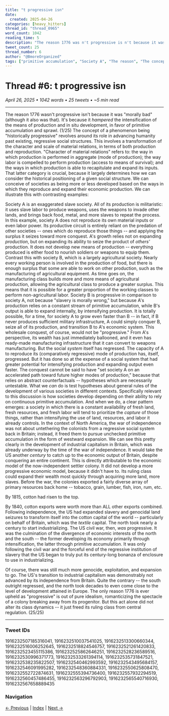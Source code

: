 ```yaml
---
title: "t progressive isn"
date:
  created: 2025-04-26
categories: [heavy_hitters]
thread_id: "thread_0965"
word_count: 1042
reading_time: 5
description: "The reason 1776 was n't progressive is n't because it was ' morally bad ' ( although it also was that ) ."
tweet_count: 25
thread_number: 6
author: "@BmoreOrganized"
tags: ["primitive accumulation", "Society A", "The reason", "The concept", "existing, regressive social structures"]
---
```

# Thread #6: t progressive isn

*April 26, 2025 • 1042 words • 25 tweets • ~5 min read*

---

The reason 1776 wasn't progressive isn't because it was "morally bad" (although it also was that). It's because it *hampered* the intensification of the means of production and in situ development, in favor of primitive accumulation and sprawl. (1/25) The concept of a phenomenon being "historically progressive" revolves around its role in advancing humanity past existing, regressive social structures. This involves a transformation of the character and scale of material relations, in terms of both production and reproduction. "Character of material relations" refers to: the way in which production is performed in aggregate (mode of production); the way labor is compelled to perform production (access to means of survival); and the ways in which production is able to recapitulate and expand its inputs. That latter category is crucial, because it largely determines how we can consider the historical positioning of a given social structure. We can conceive of societies as being more or less developed based on the ways in which they reproduce and expand their economic production. We can illustrate this with contrasting examples:

Society A is an exaggerated slave society. All of its production is militaristic: it uses slave labor to produce weapons, uses the weapons to invade other lands, and brings back food, metal, and more slaves to repeat the process. In this example, society A does not reproduce its own material inputs or even labor power. Its productive circuit is entirely reliant on the predation of other societies -- ones which do reproduce those things -- and applying the surplus it seizes toward more conquest. A's growth relies not on expanding *production*, but on expanding its ability to seize the product of *others'* production. It does not develop new means of production -- everything produced is either food to nourish soldiers or weapons to equip them. Contrast this with society B, which is a largely agricultural society. Nearly every working person is involved in the production of food, but there is enough surplus that some are able to work on other production, such as the manufacturing of agricultural equipment. As time goes on, the manufacturing class builds more and more means of agricultural production, allowing the agricultural class to produce a greater surplus. This means that it is possible for a greater proportion of the working classes to perform non-agricultural labor. Society B is progressive in comparison to society A, not because "slavery is morally wrong," but because A's production relies on a constant stream of primitive accumulation, while B's output is able to expand internally, by intensifying production. It is totally possible, for a time, for society A to grow even faster than B -- in fact, if B never produces sufficient military infrastructure, A could simply conquer B, seize all of its production, and transition B to A's economic system. This wholesale conquest, of course, would not be "progressive." From A's perspective, its wealth has just immediately ballooned, and it even has ready-made manufacturing infrastructure that it can convert to weapons manufacturing. But the social *system* itself has regressed. The capacity of A to reproduce its (comparatively regressive) mode of production has, itself, progressed. But it has done so at the expense of a social system that had greater potential for intensifying production and expanding output even faster. The conquest cannot be said to have "set society A on an accelerated path toward future higher modes of production," because that relies on abstract counterfactuals -- hypotheses which are necessarily untestable. What we *can* do is test hypotheses about general rules of the development of various societies in different contexts. Specifically relevant to this discussion is how societies develop depending on their ability to rely on continuous primitive accumulation. And when we do, a clear pattern emerges: a society in which there is a constant availability of fresh land, fresh resources, and fresh labor will tend to prioritize the *capture* of those things, rather than intensifying the use of land, resources, and labor it already controls. In the context of North America, the war of independence was not about untethering the colonists from a regressive social system back in Britain; instead, it freed them to pursue unchecked primitive accumulation in the form of westward expansion. We can see this pretty clearly in the development of industrial capitalism in Britain, which was already underway by the time of the war of independence. It would take the US another *century* to catch up to the economic output of Britain, despite conquering an entire continent. This is directly attributable to the economic model of the now-independent settler colony. It did not develop a more progressive economic model, because it didn't have to. Its ruling class could expand their wealth most quickly through acquiring more land, more slaves. Before the war, the colonies exported a fairly diverse array of primary resources back home -- tobacco, grain, lumber, fish, iron, rum, etc.

By 1815, cotton had risen to the top.

By 1840, cotton exports were worth more than ALL other exports combined. Following independence, the US had expanded slavery and genocidal land seizures to transform itself into the cotton capital of the world -- particularly on behalf of Britain, which was the *textile* capital. The north took nearly a century to start industrializing. The US civil war, then, *was* progressive. It was the culmination of the divergence of economic interests of the north and the south -- the former developing its economy primarily through intensification, the latter through primitive accumulation. It was only following the civil war and the forceful end of the regressive institution of slavery that the US began to truly put its century-long bonanza of enclosure to use in industrializing.

Of course, there was still much more genocide, exploitation, and expansion to go. The US's transition to industrial capitalism was demonstrably not advanced by its independence from Britain. Quite the contrary -- the south outright regressed, and the north took decades to even come close to the level of development attained in Europe. The only reason 1776 is ever upheld as "progressive" is out of pure idealism, romanticizing the spectacle of a colony breaking away from its progenitor. But this act alone did not alter its class dynamics -- it just freed its ruling class from central regulation. (25/25)

---

### Tweet IDs
1916232507185316041, 1916232510037541025, 1916232513300660344, 1916232516006252645, 1916232518824546757, 1916232521261420833, 1916232523455115386, 1916232525862646251, 1916232528236589516, 1916232530996371773, 1916232533261394114, 1916232535731847521, 1916232538235822507, 1916232540462993592, 1916232543495684157, 1916232546091995282, 1916232548360884331, 1916232550625808470, 1916232552722874631, 1916232555394736400, 1916232557932294519, 1916232560457486455, 1916232563296792903, 1916232565540716930, 1916232567658889435

### Navigation
[← Previous](005-*.md) | [Index](index.md) | [Next →](007-*.md)